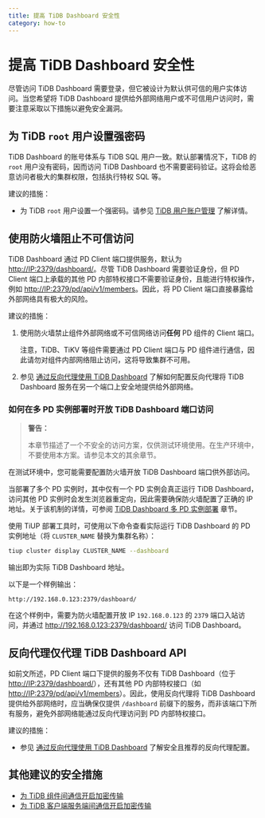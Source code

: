 ```yaml
---
title: 提高 TiDB Dashboard 安全性
category: how-to
---
```


# 提高 TiDB Dashboard 安全性

尽管访问 TiDB Dashboard 需要登录，但它被设计为默认供可信的用户实体访问。当您希望将 TiDB Dashboard 提供给外部网络用户或不可信用户访问时，需要注意采取以下措施以避免安全漏洞。

## 为 TiDB `root` 用户设置强密码

TiDB Dashboard 的账号体系与 TiDB SQL 用户一致。默认部署情况下，TiDB 的 `root` 用户没有密码，因而访问 TiDB Dashboard 也不需要密码验证。这将会给恶意访问者极大的集群权限，包括执行特权 SQL 等。

建议的措施：

- 为 TiDB `root` 用户设置一个强密码。请参见 [TiDB 用户账户管理](/user-account-management.md) 了解详情。

## 使用防火墙阻止不可信访问

TiDB Dashboard 通过 PD Client 端口提供服务，默认为 <http://IP:2379/dashboard/>。尽管 TiDB Dashboard 需要验证身份，但 PD Client 端口上承载的其他 PD 内部特权接口不需要验证身份，且能进行特权操作，例如 <http://IP:2379/pd/api/v1/members>。因此，将 PD Client 端口直接暴露给外部网络具有极大的风险。

建议的措施：

1. 使用防火墙禁止组件外部网络或不可信网络访问**任何** PD 组件的 Client 端口。

   注意，TiDB、TiKV 等组件需要通过 PD Client 端口与 PD 组件进行通信，因此请勿对组件内部网络阻止访问，这将导致集群不可用。

2. 参见 [通过反向代理使用 TiDB Dashboard](/dashboard/dashboard-ops-reverse-proxy.md) 了解如何配置反向代理将 TiDB Dashboard 服务在另一个端口上安全地提供给外部网络。

### 如何在多 PD 实例部署时开放 TiDB Dashboard 端口访问

> **警告：**
>
> 本章节描述了一个不安全的访问方案，仅供测试环境使用。在生产环境中，不要使用本方案。请参见本文的其余章节。

在测试环境中，您可能需要配置防火墙开放 TiDB Dashboard 端口供外部访问。

当部署了多个 PD 实例时，其中仅有一个 PD 实例会真正运行 TiDB Dashboard，访问其他 PD 实例时会发生浏览器重定向，因此需要确保防火墙配置了正确的 IP 地址。关于该机制的详情，可参阅 [TiDB Dashboard 多 PD 实例部署](/dashboard/dashboard-ops-deploy.md#多-PD-实例部署) 章节。

使用 TiUP 部署工具时，可使用以下命令查看实际运行 TiDB Dashboard 的 PD 实例地址（将 `CLUSTER_NAME` 替换为集群名称）：

```bash
tiup cluster display CLUSTER_NAME --dashboard
```

输出即为实际 TiDB Dashboard 地址。

以下是一个样例输出：

```
http://192.168.0.123:2379/dashboard/
```

在这个样例中，需要为防火墙配置开放 IP `192.168.0.123` 的 `2379` 端口入站访问，并通过 <http://192.168.0.123:2379/dashboard/> 访问 TiDB Dashboard。

## 反向代理仅代理 TiDB Dashboard API

如前文所述，PD Client 端口下提供的服务不仅有 TiDB Dashboard（位于 <http://IP:2379/dashboard/>），还有其他 PD 内部特权接口（如 <http://IP:2379/pd/api/v1/members>）。因此，使用反向代理将 TiDB Dashboard 提供给外部网络时，应当确保仅提供 `/dashboard` 前缀下的服务，而非该端口下所有服务，避免外部网络能通过反向代理访问到 PD 内部特权接口。

建议的措施：

- 参见 [通过反向代理使用 TiDB Dashboard](/dashboard/dashboard-ops-reverse-proxy.md) 了解安全且推荐的反向代理配置。

## 其他建议的安全措施

- [为 TiDB 组件间通信开启加密传输](/enable-tls-between-components.md)
- [为 TiDB 客户端服务端间通信开启加密传输](/enable-tls-between-clients.md)
